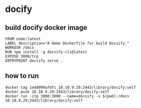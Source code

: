 # docify 

## build docify docker image

```
FROM node:latest
LABEL description="A demo Dockerfile for build Docsify."
WORKDIR /docs
RUN npm install -g docsify-cli@latest
EXPOSE 3000/tcp
ENTRYPOINT docsify serve .
```

##  how to run

```
docker tag 1ed4090a7dfc 10.10.9.29:2443/library/docify:self
docker push 10.10.9.29:2443/library/docify:self
docker run -itp 3000:3000 --name=docsify -v $(pwd):/docs 10.10.9.29:2443/library/docify:self
```
